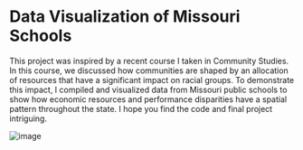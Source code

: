 # Data Visualization of Missouri Schools
This project was inspired by a recent course I taken in Community Studies. In this course, we discussed how communities are shaped by an allocation of resources that have a significant impact on racial groups. To demonstrate this impact, I compiled and visualized data from Missouri public schools to show how economic resources and performance disparities have a spatial pattern throughout the state. I hope you find the code and final project intriguing.


![image](https://user-images.githubusercontent.com/71081567/145929283-6d8f9353-c6d4-415a-9085-5e4199845bf5.png)
